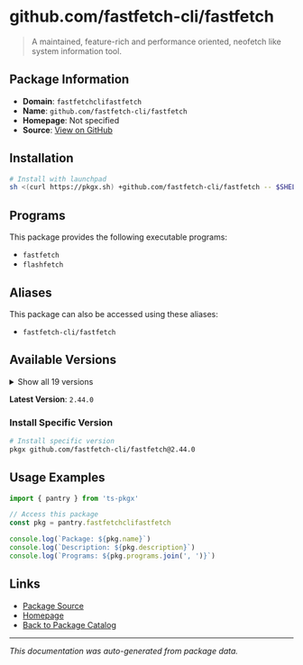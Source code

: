 # github.com/fastfetch-cli/fastfetch

> A maintained, feature-rich and performance oriented, neofetch like system information tool.

## Package Information

- **Domain**: `fastfetchclifastfetch`
- **Name**: `github.com/fastfetch-cli/fastfetch`
- **Homepage**: Not specified
- **Source**: [View on GitHub](https://github.com/pkgxdev/pantry/tree/main/projects/github.com/fastfetch-cli/fastfetch/package.yml)

## Installation

```bash
# Install with launchpad
sh <(curl https://pkgx.sh) +github.com/fastfetch-cli/fastfetch -- $SHELL -i
```

## Programs

This package provides the following executable programs:

- `fastfetch`
- `flashfetch`

## Aliases

This package can also be accessed using these aliases:

- `fastfetch-cli/fastfetch`

## Available Versions

<details>
<summary>Show all 19 versions</summary>

- `2.44.0`, `2.43.0`, `2.42.0`, `2.41.0`, `2.40.4`
- `2.40.3`, `2.40.2`, `2.40.1`, `2.40.0`, `2.39.1`
- `2.39.0`, `2.38.0`, `2.37.0`, `2.36.1`, `2.36.0`
- `2.35.0`, `2.34.1`, `2.34.0`, `2.33.0`

</details>

**Latest Version**: `2.44.0`

### Install Specific Version

```bash
# Install specific version
pkgx github.com/fastfetch-cli/fastfetch@2.44.0
```

## Usage Examples

```typescript
import { pantry } from 'ts-pkgx'

// Access this package
const pkg = pantry.fastfetchclifastfetch

console.log(`Package: ${pkg.name}`)
console.log(`Description: ${pkg.description}`)
console.log(`Programs: ${pkg.programs.join(', ')}`)
```

## Links

- [Package Source](https://github.com/pkgxdev/pantry/tree/main/projects/github.com/fastfetch-cli/fastfetch/package.yml)
- [Homepage](#)
- [Back to Package Catalog](../package-catalog.md)

---

*This documentation was auto-generated from package data.*
